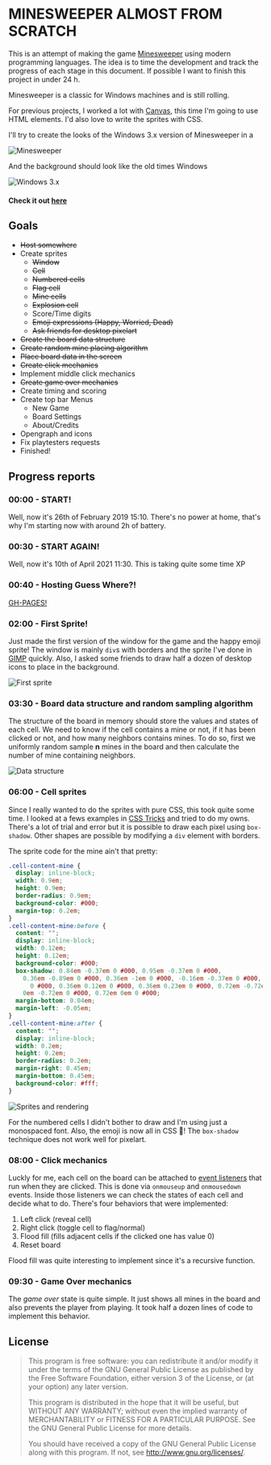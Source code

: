 # MINESWEEPER ALMOST FROM SCRATCH

This is an attempt of making the game [Minesweeper](https://en.wikipedia.org/wiki/Minesweeper)
using modern programming languages. The idea is to time the development and track the progress of each stage in this document. If possible I want to finish this project in under 24 h.

Minesweeper is a classic for Windows machines and is still rolling.

For previous projects, I worked a lot with [Canvas](https://developer.mozilla.org/en-US/docs/Web/API/Canvas_API), this time I'm
going to use HTML elements. I'd also love to write the sprites with CSS.

I'll try to create the looks of the Windows 3.x version of Minesweeper in a

![Minesweeper](report-assets/windows-minesweeper.png)

And the background should look like the old times Windows

![Windows 3.x](report-assets/windows3x.png)

#### Check it out [here](https://minesweeper-almost-from-scratch.firebaseapp.com/)

## Goals

- ~~Host somewhere~~
- Create sprites
  - ~~Window~~
  - ~~Cell~~
  - ~~Numbered cells~~
  - ~~Flag cell~~
  - ~~Mine cells~~
  - ~~Explosion cell~~
  - Score/Time digits
  - ~~Emoji expressions (Happy, Worried, Dead)~~
  - ~~Ask friends for desktop pixelart~~
- ~~Create the board data structure~~
- ~~Create random mine placing algorithm~~
- ~~Place board data in the screen~~
- ~~Create click mechanics~~
- Implement middle click mechanics
- ~~Create game over mechanics~~
- Create timing and scoring
- Create top bar Menus
  - New Game
  - Board Settings
  - About/Credits
- Opengraph and icons
- Fix playtesters requests
- Finished!

## Progress reports

### 00:00 - START!

Well, now it's 26th of February 2019 15:10. There's no power at home,
that's why I'm starting now with around 2h of battery.

### 00:30 - START AGAIN!

Well, now it's 10th of April 2021 11:30. This is taking quite some
time XP

### 00:40 - Hosting Guess Where?!

[GH-PAGES!](https://pages.github.com/)

### 02:00 - First Sprite!

Just made the first version of the window for the game and the happy
emoji sprite! The window is mainly `div`s with borders and the sprite
I've done in [GIMP](https://www.gimp.org/) quickly.
Also, I asked some friends to draw half a dozen of desktop icons to
place in the background.

![First sprite](report-assets/first-sprite.png)

### 03:30 - Board data structure and random sampling algorithm

The structure of the board in memory should store the values and states
of each cell. We need to know if the cell contains a mine or not, if it
has been clicked or not, and how many neighbors contains mines.
To do so, first we uniformly random sample **n** mines in the board and
then calculate the number of mine containing neighbors.

![Data structure](report-assets/data-structure.png)

### 06:00 - Cell sprites

Since I really wanted to do the sprites with pure CSS, this took quite
some time. I looked at a fews examples in [CSS Tricks](https://css-tricks.com/the-shapes-of-css/)
and tried to do my owns. There's a lot of trial and error but it is
possible to draw each pixel using `box-shadow`. Other shapes are
possible by modifying a `div` element with borders.

The sprite code for the mine ain't that pretty:

```css
.cell-content-mine {
  display: inline-block;
  width: 0.9em;
  height: 0.9em;
  border-radius: 0.9em;
  background-color: #000;
  margin-top: 0.2em;
}
.cell-content-mine:before {
  content: "";
  display: inline-block;
  width: 0.12em;
  height: 0.12em;
  background-color: #000;
  box-shadow: 0.84em -0.37em 0 #000, 0.95em -0.37em 0 #000,
    0.36em -0.89em 0 #000, 0.36em -1em 0 #000, -0.16em -0.37em 0 #000, -0.27em -0.37em
      0 #000, 0.36em 0.12em 0 #000, 0.36em 0.23em 0 #000, 0.72em -0.72em 0 #000,
    0em -0.72em 0 #000, 0.72em 0em 0 #000;
  margin-bottom: 0.04em;
  margin-left: -0.05em;
}
.cell-content-mine:after {
  content: "";
  display: inline-block;
  width: 0.2em;
  height: 0.2em;
  border-radius: 0.2em;
  margin-right: 0.45em;
  margin-bottom: 0.45em;
  background-color: #fff;
}
```

![Sprites and rendering](report-assets/sprites.png)

For the numbered cells I didn't bother to draw and I'm using just
a monospaced font. Also, the emoji is now all in CSS 🙌! The `box-shadow`
technique does not work well for pixelart.

### 08:00 - Click mechanics

Luckly for me, each cell on the board can be attached to [event listeners](https://developer.mozilla.org/en-US/docs/Web/API/EventListener)
that run when they are clicked. This is done via `onmouseup` and
`onmousedown` events. Inside those listeners we can check the states of
each cell and decide what to do.
There's four behaviors that were implemented:

1. Left click (reveal cell)
1. Right click (toggle cell to flag/normal)
1. Flood fill (fills adjacent cells if the clicked one has value 0)
1. Reset board

Flood fill was quite interesting to implement since it's a recursive
function.

### 09:30 - Game Over mechanics

The _game over_ state is quite simple. It just shows all mines in the
board and also prevents the player from playing. It took half a dozen
lines of code to implement this behavior. 

## License

> This program is free software: you can redistribute it and/or modify it under the terms of the GNU General Public License as published by the Free Software Foundation, either version 3 of the License, or (at your option) any later version.
>
> This program is distributed in the hope that it will be useful, but WITHOUT ANY WARRANTY; without even the implied warranty of MERCHANTABILITY or FITNESS FOR A PARTICULAR PURPOSE. See the GNU General Public License for more details.
>
> You should have received a copy of the GNU General Public License along with this program. If not, see http://www.gnu.org/licenses/.

